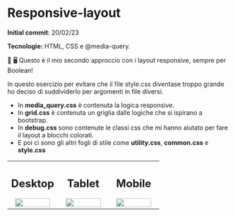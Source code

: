 # Responsive-layout

**Initial commit**: 20/02/23

**Tecnologie:** HTML, CSS e @media-query.

📱 🖥️ Questo è il mio secondo approccio con i layout responsive, sempre per Boolean!

In questo esercizio per evitare che il file style.css diventase troppo grande ho deciso di suddividerlo per argomenti in file diversi.

-   In **media_query.css** è contenuta la logica responsive.
-   In **grid.css** è contenuta un griglia dalle logiche che si ispirano a bootstrap.
-   In **debug.css** sono contenute le classi css che mi hanno aiutato per fare il layout a blocchi colorati.
-   E poi ci sono gli altri fogli di stile come **utility.css**, **common.css** e **style.css**

<table cellpadding="0">
  <tr style="padding: 0">
    <td valign="top" align="center" width="33%">
        <h2 >Desktop</h2>
        <img src="./screencapture/desktop.png" width="90%"/>
    </td>
    <td valign="top" align="center" width="33%">
        <h2>Tablet</h2>
        <img src="./screencapture/tablet.png" width="90%"/>
    </td>
    <td valign="top" align="center" width="33%">
        <h2>Mobile</h2>
        <img src="./screencapture/mobile.png" width="90%"/>
    </td>
  </tr>
</table>
